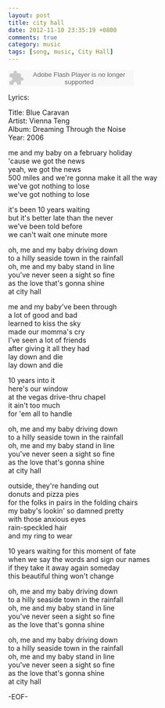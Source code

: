 ```yaml
---
layout: post
title: city hall
date: 2012-11-10 23:35:19 +0800
comments: true
category: music
tags: [song, music, City Hall]
---
```




<div>
<embed src="http://www.xiami.com/widget/0_141216/singlePlayer.swf" type="application/x-shockwave-flash" width="257" height="33" wmode="transparent"></embed>
</div>


Lyrics: 


Title: Blue Caravan  
Artist: Vienna Teng  
Album: Dreaming Through the Noise  
Year: 2006  

me and my baby on a february holiday  
'cause we got the news  
yeah, we got the news  
500 miles and we're gonna make it all the way  
we've got nothing to lose  
we've got nothing to lose  
<!--more-->

it's been 10 years waiting  
but it's better late than the never  
we've been told before  
we can't wait one minute more  

oh, me and my baby driving down  
to a hilly seaside town in the rainfall  
oh, me and my baby stand in line  
you've never seen a sight so fine  
as the love that's gonna shine  
at city hall

me and my baby've been through  
a lot of good and bad  
learned to kiss the sky  
made our momma's cry  
I've seen a lot of friends  
after giving it all they had  
lay down and die  
lay down and die

10 years into it  
here's our window  
at the vegas drive-thru chapel  
it ain't too much  
for 'em all to handle  

oh, me and my baby driving down  
to a hilly seaside town in the rainfall  
oh, me and my baby stand in line  
you've never seen a sight so fine  
as the love that's gonna shine  
at city hall  

outside, they're handing out  
donuts and pizza pies  
for the folks in pairs in the folding chairs  
my baby's lookin' so damned pretty  
with those anxious eyes  
rain-speckled hair  
and my ring to wear  

10 years waiting for this moment of fate  
when we say the words and sign our names  
if they take it away again someday  
this beautiful thing won't change  

oh, me and my baby driving down  
to a hilly seaside town in the rainfall  
oh, me and my baby stand in line  
you've never seen a sight so fine  
as the love that's gonna shine  

oh, me and my baby driving down  
to a hilly seaside town in the rainfall  
oh, me and my baby stand in line  
you've never seen a sight so fine  
as the love that's gonna shine  
at city hall  


-EOF-

